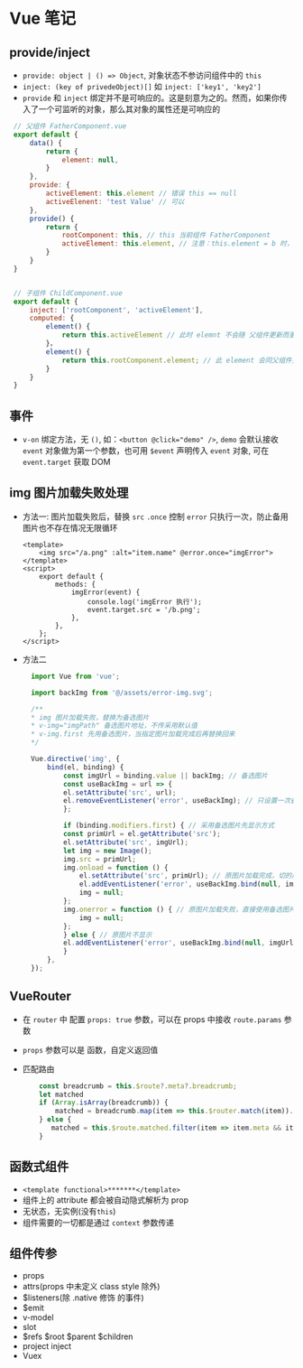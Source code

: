 # Vue 笔记

## provide/inject

+ `provide: object | () => Object`, 对象状态不参访问组件中的 `this`
+ `inject: (key of privedeObject)[]` 如 `inject: ['key1', 'key2']`
+ `provide` 和 `inject` 绑定并不是可响应的。这是刻意为之的。然而，如果你传入了一个可监听的对象，那么其对象的属性还是可响应的

```js
 // 父组件 FatherComponent.vue
 export default {
     data() {
         return {
             element: null,
         }
     },
     provide: {
         activeElement: this.element // 错误 this == null
         activeElenent: 'test Value' // 可以
     },
     provide() {
         return {
             rootComponent: this, // this 当前组件 FatherComponent
             activeElement: this.element, // 注意：this.element = b 时，子组件中的 activeElement 还是 null
         }
     }
 }


 // 子组件 ChildComponent.vue
 export default {
     inject: ['rootComponent', 'activeElement'],
     computed: {
         element() {
             return this.activeElement // 此时 elemnt 不会随 父组件更新而更新
         }，
         element() {
             return this.rootComponent.element; // 此 element 会同父组件更新
         }
     }
 }

```

## 事件

+ `v-on` 绑定方法，无 `()`, 如：`<button @click="demo" />`, `demo` 会默认接收 `event` 对象做为第一个参数，也可用 `$event` 声明传入 `event` 对象, 可在 `event.target` 获取 DOM

## img 图片加载失败处理

+ 方法一: 图片加载失败后，替换 `src` `.once` 控制 `error` 只执行一次，防止备用图片也不存在情况无限循环

    ```vue
    <template>
        <img src="/a.png" :alt="item.name" @error.once="imgError">
    </template>
    <script>
        export default {
            methods: {
                imgError(event) {
                    console.log('imgError 执行');
                    event.target.src = '/b.png';
                },
            },
        };
    </script>
    ```

+ 方法二

  ```js
    import Vue from 'vue';

    import backImg from '@/assets/error-img.svg';

    /**
    * img 图片加载失败，替换为备选图片
    * v-img="imgPath" 备选图片地址，不传采用默认值
    * v-img.first 先用备选图片，当指定图片加载完成后再替换回来
    */

    Vue.directive('img', {
        bind(el, binding) {
            const imgUrl = binding.value || backImg; // 备选图片
            const useBackImg = url => {
            el.setAttribute('src', url);
            el.removeEventListener('error', useBackImg); // 只设置一次备选图片，阻止备选图片也加载失败死循环
            };

            if (binding.modifiers.first) { // 采用备选图片先显示方式
            const primUrl = el.getAttribute('src');
            el.setAttribute('src', imgUrl);
            let img = new Image();
            img.src = primUrl;
            img.onload = function () {
                el.setAttribute('src', primUrl); // 原图片加载完成，切的成原图片
                el.addEventListener('error', useBackImg.bind(null, imgUrl));
                img = null;
            };
            img.onerror = function () { // 原图片加载失败，直接使用备选图片
                img = null;
            };
            } else { // 原图片不显示
            el.addEventListener('error', useBackImg.bind(null, imgUrl));
            }
        },
    });
  ```

## VueRouter

+ 在 `router` 中 配置 `props: true` 参数，可以在 props 中接收 `route.params` 参数
+ `props` 参数可以是 函数，自定义返回值
+ 匹配路由

  ```js
      const breadcrumb = this.$route?.meta?.breadcrumb;
      let matched
      if (Array.isArray(breadcrumb)) {
          matched = breadcrumb.map(item => this.$router.match(item)).filter(item => item.meta && item.meta.title)
      } else {
         matched = this.$route.matched.filter(item => item.meta && item.meta.title)
      }
  ```

## 函数式组件

+ `<template functional>*******</template>`
+ 组件上的 attribute 都会被自动隐式解析为 prop
+ 无状态，无实例(没有`this`)
+ 组件需要的一切都是通过 `context` 参数传递

## 组件传参

+ props
+ attrs(props 中未定义 class style 除外)
+ $listeners(除 .native 修饰 的事件)
+ $emit
+ v-model
+ slot
+ $refs $root $parent $children
+ project inject
+ Vuex
